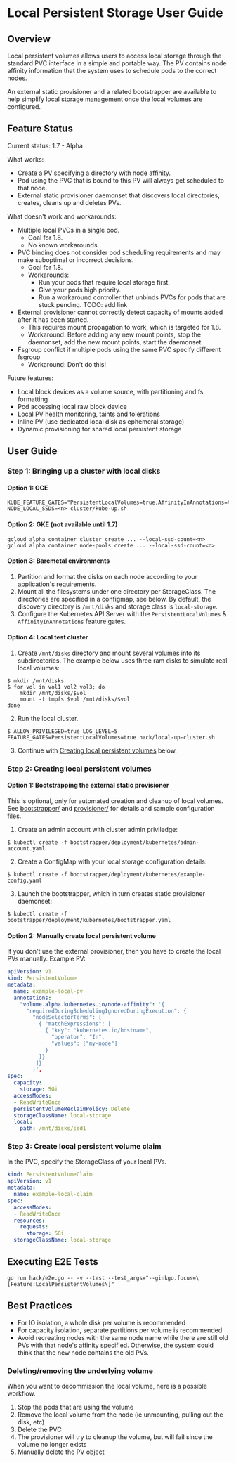 # Local Persistent Storage User Guide

## Overview

Local persistent volumes allows users to access local storage through the
standard PVC interface in a simple and portable way.  The PV contains node
affinity information that the system uses to schedule pods to the correct
nodes.

An external static provisioner and a related bootstrapper are available to help
simplify local storage management once the local volumes are configured.

## Feature Status

Current status: 1.7 - Alpha

What works:
* Create a PV specifying a directory with node affinity.
* Pod using the PVC that is bound to this PV will always get scheduled to that node.
* External static provisioner daemonset that discovers local directories,
  creates, cleans up and deletes PVs.

What doesn't work and workarounds:
* Multiple local PVCs in a single pod.
    * Goal for 1.8.
    * No known workarounds.
* PVC binding does not consider pod scheduling requirements and may make
  suboptimal or incorrect decisions.
    * Goal for 1.8.
    * Workarounds:
        * Run your pods that require local storage first.
        * Give your pods high priority.
        * Run a workaround controller that unbinds PVCs for pods that are
          stuck pending. TODO: add link
* External provisioner cannot correctly detect capacity of mounts added after it
  has been started.
    * This requires mount propagation to work, which is targeted for 1.8.
    * Workaround: Before adding any new mount points, stop the daemonset, add
      the new mount points, start the daemonset.
* Fsgroup conflict if multiple pods using the same PVC specify different fsgroup
    * Workaround: Don't do this!

Future features:
* Local block devices as a volume source, with partitioning and fs formatting
* Pod accessing local raw block device
* Local PV health monitoring, taints and tolerations
* Inline PV (use dedicated local disk as ephemeral storage)
* Dynamic provisioning for shared local persistent storage

## User Guide

### Step 1: Bringing up a cluster with local disks

#### Option 1: GCE

``` console
KUBE_FEATURE_GATES="PersistentLocalVolumes=true,AffinityInAnnotations=true" NODE_LOCAL_SSDS=<n> cluster/kube-up.sh
```

#### Option 2: GKE (not available until 1.7)

``` console
gcloud alpha container cluster create ... --local-ssd-count=<n>
gcloud alpha container node-pools create ... --local-ssd-count=<n>
```

#### Option 3: Baremetal environments

1. Partition and format the disks on each node according to your application's
   requirements.
2. Mount all the filesystems under one directory per StorageClass. The directories
   are specified in a configmap, see below. By default, the discovery directory is
   `/mnt/disks` and storage class is `local-storage`.
3. Configure the Kubernetes API Server with the `PersistentLocalVolumes` & `AffinityInAnnotations` feature gates.

#### Option 4: Local test cluster

1. Create `/mnt/disks` directory and mount several volumes into its subdirectories.
   The example below uses three ram disks to simulate real local volumes:
```console
$ mkdir /mnt/disks
$ for vol in vol1 vol2 vol3; do
    mkdir /mnt/disks/$vol
    mount -t tmpfs $vol /mnt/disks/$vol
done
```

2. Run the local cluster.
```console
$ ALLOW_PRIVILEGED=true LOG_LEVEL=5 FEATURE_GATES=PersistentLocalVolumes=true hack/local-up-cluster.sh
```

3. Continue with [Creating local persistent volumes](#creating-local-persistent-volumes)
   below.

### Step 2: Creating local persistent volumes

#### Option 1: Bootstrapping the external static provisioner

This is optional, only for automated creation and cleanup of local volumes. See
[bootstrapper/](./bootstrapper) and [provisioner/](./provisioner) for details and
sample configuration files.

1. Create an admin account with cluster admin priviledge:
``` console
$ kubectl create -f bootstrapper/deployment/kubernetes/admin-account.yaml
```

2. Create a ConfigMap with your local storage configuration details:
```console
$ kubectl create -f bootstrapper/deployment/kubernetes/example-config.yaml
```

3. Launch the bootstrapper, which in turn creates static provisioner daemonset:
``` console
$ kubectl create -f bootstrapper/deployment/kubernetes/bootstrapper.yaml
```

#### Option 2: Manually create local persistent volume

If you don't use the external provisioner, then you have to create the local PVs
manually. Example PV:

``` yaml
apiVersion: v1
kind: PersistentVolume
metadata:
  name: example-local-pv
  annotations:
    "volume.alpha.kubernetes.io/node-affinity": '{
      "requiredDuringSchedulingIgnoredDuringExecution": {
        "nodeSelectorTerms": [
          { "matchExpressions": [
            { "key": "kubernetes.io/hostname",
              "operator": "In",
              "values": ["my-node"]
            }
          ]}
         ]}
        }',
spec:
  capacity:
    storage: 5Gi
  accessModes:
  - ReadWriteOnce
  persistentVolumeReclaimPolicy: Delete
  storageClassName: local-storage
  local:
    path: /mnt/disks/ssd1
```

### Step 3: Create local persistent volume claim

In the PVC, specify the StorageClass of your local PVs.

``` yaml
kind: PersistentVolumeClaim
apiVersion: v1
metadata:
  name: example-local-claim
spec:
  accessModes:
  - ReadWriteOnce
  resources:
    requests:
      storage: 5Gi
  storageClassName: local-storage
```

## Executing E2E Tests

``` console
go run hack/e2e.go -- -v --test --test_args="--ginkgo.focus=\[Feature:LocalPersistentVolumes\]"
```

## Best Practices

* For IO isolation, a whole disk per volume is recommended
* For capacity isolation, separate partitions per volume is recommended
* Avoid recreating nodes with the same node name while there are still old PVs
  with that node's affinity specified. Otherwise, the system could think that
  the new node contains the old PVs.

### Deleting/removing the underlying volume

When you want to decommission the local volume, here is a possible workflow.
1. Stop the pods that are using the volume
2. Remove the local volume from the node (ie unmounting, pulling out the disk, etc)
3. Delete the PVC
4. The provisioner will try to cleanup the volume, but will fail since the volume no longer exists
5. Manually delete the PV object

